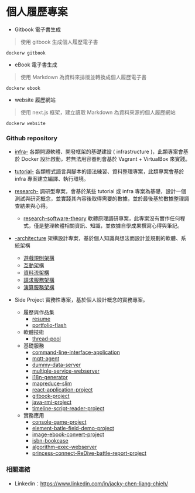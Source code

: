 # 個人履歷專案

+ Gitbook 電子書生成
> 使用 gitbook 生成個人履歷電子書

```
dockerw gitbook
```

+ eBook 電子書生成
> 使用 Markdown 為資料來排版並轉換成個人履歷電子書

```
dockerw ebook
```

+ website 履歷網站
> 使用 next.js 框架，建立讀取 Markdown 為資料來源的個人履歷網站

```
dockerw website
```

### Github repository

+ [infra-<repository>](https://github.com/eastmoon?tab=repositories&q=infra&type=&language=&sort=)
各類開源軟體、開發框架的基礎建設 ( infrastructure )，此類專案會基於 Docker 設計啟動，若無法用容器則會基於 Vagrant + VirtualBox 來實踐。

+ [tutorial-<repository>](https://github.com/eastmoon?tab=repositories&q=tutorial&type=&language=&sort=)
各類程式語言與腳本的語法練習、資料整理專案，此類專案會基於 infra 專案建立編譯、執行環境。

+ [research-<repository>](https://github.com/eastmoon?tab=repositories&q=research&type=&language=&sort=)
調研型專案，會基於某些 tutorial 或 infra 專案為基礎，設計一個測試與研究概念，並實踐其內容後取得需要的數據，並於最後基於數據整理調查結果與心得。
    - [research-software-theory](https://github.com/eastmoon/research-software-theory)
    軟體原理調研專案，此專案沒有實作任何程式，僅是整理軟體相關資訊、知識，並依據自學成果撰寫心得與筆記。

+ [<repository>-architecture](https://github.com/eastmoon?tab=repositories&q=architecture&type=&language=&sort=)
架構設計專案，基於個人知識與想法而設計並規劃的軟體、系統架構
    - [遊戲規則架構](https://github.com/eastmoon/game-rule-architecture)
    - [互動架構](https://github.com/eastmoon/interactive-architecture)
    - [資料流架構](https://github.com/eastmoon/dataflow-architecture)
    - [請求服務架構](https://github.com/eastmoon/request-service-architecture)
    - [演算服務架構](https://github.com/eastmoon/calculate-service-architecture)

+ Side Project
實務性專案，基於個人設計概念的實務專案。
    - 履歷與作品集
        + [resume](https://github.com/eastmoon/resume)
        + [portfolio-flash](https://github.com/eastmoon/portfolio-flash)
    - 軟體技術
        + [thread-pool](https://github.com/eastmoon/thread-pool)
    - 基礎服務
        + [command-line-interface-application](https://github.com/eastmoon/command-line-interface-application)
        + [mqtt-agent](https://github.com/eastmoon/mqtt-agent)
        + [dummy-data-server](https://github.com/eastmoon/dummy-data-server)
        + [multiple-service-webserver](https://github.com/eastmoon/multiple-service-webserver)
        + [i18n-generator](https://github.com/eastmoon/i18n-generator)
        + [mapreduce-slim](https://github.com/eastmoon/mapreduce-slim)
        + [react-application-project](https://github.com/eastmoon/react-application-project)
        + [gitbook-project](https://github.com/eastmoon/gitbook-project)
        + [java-rmi-project](https://github.com/eastmoon/java-rmi-project)
        + [timeline-script-reader-project](https://github.com/eastmoon/timeline-script-reader-project)
    - 實務應用
        + [console-game-project](https://github.com/eastmoon/console-game-project)
        + [element-batle-field-demo-project](https://github.com/eastmoon/element-batle-field-demo-project)
        + [image-ebook-convert-project](https://github.com/eastmoon/image-ebook-convert-project)
        + [isbn-bookcase](https://github.com/eastmoon/isbn-bookcase)
        + [algorithm-exec-webserver](https://github.com/eastmoon/algorithm-exec-webserver)
        + [princess-connect-ReDive-battle-report-project](https://github.com/eastmoon/princess-connect-ReDive-battle-report-project)



### 相關連結

- Linkedin：https://www.linkedin.com/in/jacky-chen-liang-chieh/
